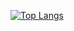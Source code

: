 
[![Top Langs](https://github-readme-stats.vercel.app/api/top-langs/?username=LegoManiac04&theme=calm&layout=compact&border_radius=20px&hide_border=true)](https://github.com/anuraghazra/github-readme-stats)
